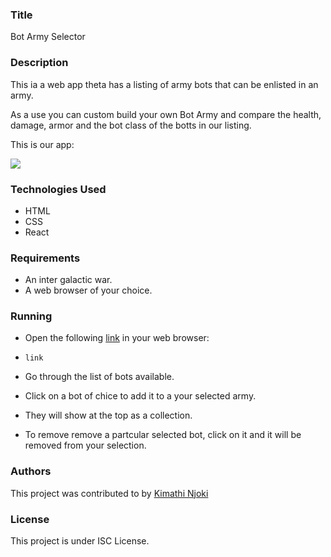 ### Title

Bot Army Selector

### Description

This ia a web app theta has a listing of army bots that can be enlisted in an army.

As a use you can custom build your own Bot Army and compare the health, damage, armor and the bot class of the botts in our listing.

This is our app:

![](https://curriculum-content.s3.amazonaws.com/phase-2/phase-2-hooks-code-challenge-bot-battlr/checkpoint_demo.gif)

### Technologies Used

* HTML
* CSS
* React

### Requirements

* An inter galactic war.
* A web browser of your choice.

### Running

* Open the following [link](url) in your web browser:

* ``` link ```

* Go through the list of bots available.

* Click on a bot of chice to add it to a your selected army.

* They will show at the top as a collection.

* To remove remove a partcular selected bot, click on it and it will be removed from your selection.

### Authors

This project was contributed to by [Kimathi Njoki](https://github.com/kimathinjoki)

### License

This project is under ISC License.
